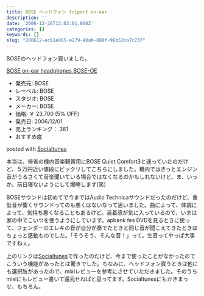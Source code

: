 ```yaml
---
title: BOSE ヘッドフォン triport on-ear
description: ''
date: '2006-12-26T13:03:01.000Z'
categories: []
keywords: []
slug: "200612-ec61e065-a279-40ab-888f-96b52ca7c237"
---
```

BOSEのヘッドフォン買いました。

[BOSE on-ear headphones BOSE-OE](http://www.amazon.co.jp/exec/obidos/ASIN/B000KTD81O/mrchildrenonl-22/ref=nosim "BOSE on-ear headphones BOSE-OE")

*   発売元: BOSE
*   レーベル: BOSE
*   スタジオ: BOSE
*   メーカー: BOSE
*   価格: ￥ 23,700 (5% OFF)
*   発売日: 2006/12/01
*   売上ランキング： 361
*   おすすめ度

posted with [Socialtunes](http://socialtunes.net)

本当は、帰省の機内音楽観賞用にBOSE Quiet Comfort3と迷っていたのだけど、５万円近い値段にビックリしてこちらにしました。機内ではきっとエンジン音がうるさくて音楽聞いている場合ではなくなるのかもしれないけど、ま、いっか。前日寝ないようにして爆睡します(笑)

BOSEサウンドは初めてで今まではAudio Technicaサウンドだったのだけど、重低音が響くサウンドってのも悪くはないなって思いました。曲によって、体調によって、気持ち悪くなることもあるけど。装着感が気に入っているので、いまは家の中でこいつを使うようにしています。apbank fes DVDを見るときに使って、フェンダーのエレキの音が自分が奏でたときと同じ音が聞こえてきたときはちょっと感動ものでした。「そうそう、そんな音！」って。生音ってやっぱ大事ですねぇ。

上のリンクは[Socialtunes](http://socialtunes.net/)で作ったのだけど、今まで使ったことがなかったのでこういう機能があったとは驚きでした。ちなみに、ヘッドフォン買うときは他にも選択肢があったので、mixiレビューを参考にさせていただきました。そのうちmixiにもレビュー書いて還元せねばと思ってます。Socialtunesにもかきまっせ、もちろん。